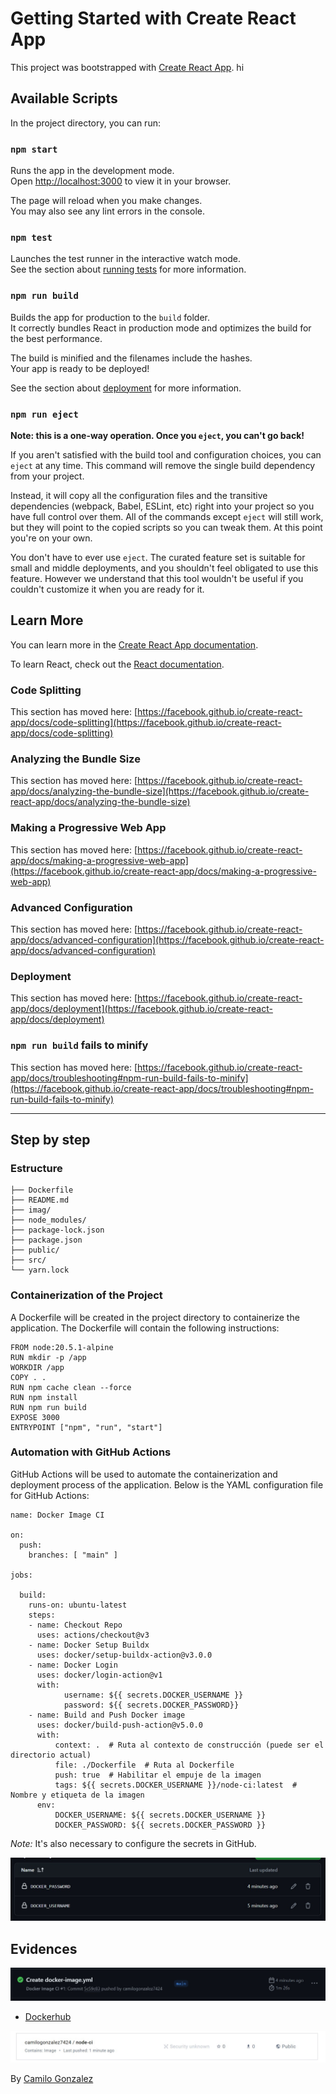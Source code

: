 # Getting Started with Create React App

This project was bootstrapped with [Create React App](https://github.com/facebook/create-react-app).
hi

## Available Scripts

In the project directory, you can run:

### `npm start`

Runs the app in the development mode.\
Open [http://localhost:3000](http://localhost:3000) to view it in your browser.

The page will reload when you make changes.\
You may also see any lint errors in the console.

### `npm test`

Launches the test runner in the interactive watch mode.\
See the section about [running tests](https://facebook.github.io/create-react-app/docs/running-tests) for more information.

### `npm run build`

Builds the app for production to the `build` folder.\
It correctly bundles React in production mode and optimizes the build for the best performance.

The build is minified and the filenames include the hashes.\
Your app is ready to be deployed!

See the section about [deployment](https://facebook.github.io/create-react-app/docs/deployment) for more information.

### `npm run eject`

**Note: this is a one-way operation. Once you `eject`, you can't go back!**

If you aren't satisfied with the build tool and configuration choices, you can `eject` at any time. This command will remove the single build dependency from your project.

Instead, it will copy all the configuration files and the transitive dependencies (webpack, Babel, ESLint, etc) right into your project so you have full control over them. All of the commands except `eject` will still work, but they will point to the copied scripts so you can tweak them. At this point you're on your own.

You don't have to ever use `eject`. The curated feature set is suitable for small and middle deployments, and you shouldn't feel obligated to use this feature. However we understand that this tool wouldn't be useful if you couldn't customize it when you are ready for it.

## Learn More

You can learn more in the [Create React App documentation](https://facebook.github.io/create-react-app/docs/getting-started).

To learn React, check out the [React documentation](https://reactjs.org/).

### Code Splitting

This section has moved here: [https://facebook.github.io/create-react-app/docs/code-splitting](https://facebook.github.io/create-react-app/docs/code-splitting)

### Analyzing the Bundle Size

This section has moved here: [https://facebook.github.io/create-react-app/docs/analyzing-the-bundle-size](https://facebook.github.io/create-react-app/docs/analyzing-the-bundle-size)

### Making a Progressive Web App

This section has moved here: [https://facebook.github.io/create-react-app/docs/making-a-progressive-web-app](https://facebook.github.io/create-react-app/docs/making-a-progressive-web-app)

### Advanced Configuration

This section has moved here: [https://facebook.github.io/create-react-app/docs/advanced-configuration](https://facebook.github.io/create-react-app/docs/advanced-configuration)

### Deployment

This section has moved here: [https://facebook.github.io/create-react-app/docs/deployment](https://facebook.github.io/create-react-app/docs/deployment)

### `npm run build` fails to minify

This section has moved here: [https://facebook.github.io/create-react-app/docs/troubleshooting#npm-run-build-fails-to-minify](https://facebook.github.io/create-react-app/docs/troubleshooting#npm-run-build-fails-to-minify)


_____________________________________________________

## Step by step

### Estructure

```
├── Dockerfile
├── README.md
├── imag/
├── node_modules/
├── package-lock.json
├── package.json
├── public/
├── src/
└── yarn.lock
```

### Containerization of the Project

A Dockerfile will be created in the project directory to containerize the application. The Dockerfile will contain the following instructions:

```
FROM node:20.5.1-alpine
RUN mkdir -p /app
WORKDIR /app
COPY . .
RUN npm cache clean --force
RUN npm install
RUN npm run build
EXPOSE 3000
ENTRYPOINT ["npm", "run", "start"]
```

### Automation with GitHub Actions

GitHub Actions will be used to automate the containerization and deployment process of the application. Below is the YAML configuration file for GitHub Actions:

```
name: Docker Image CI

on:
  push:
    branches: [ "main" ]
 
jobs:

  build:
    runs-on: ubuntu-latest
    steps:
    - name: Checkout Repo
      uses: actions/checkout@v3
    - name: Docker Setup Buildx
      uses: docker/setup-buildx-action@v3.0.0
    - name: Docker Login
      uses: docker/login-action@v1
      with:
            username: ${{ secrets.DOCKER_USERNAME }}
            password: ${{ secrets.DOCKER_PASSWORD}}
    - name: Build and Push Docker image
      uses: docker/build-push-action@v5.0.0
      with:
          context: .  # Ruta al contexto de construcción (puede ser el directorio actual)
          file: ./Dockerfile  # Ruta al Dockerfile
          push: true  # Habilitar el empuje de la imagen
          tags: ${{ secrets.DOCKER_USERNAME }}/node-ci:latest  # Nombre y etiqueta de la imagen
      env:
          DOCKER_USERNAME: ${{ secrets.DOCKER_USERNAME }}
          DOCKER_PASSWORD: ${{ secrets.DOCKER_PASSWORD }}
```

_Note:_ 
It's also necessary to configure the secrets in GitHub.


<img src="img/env.jpeg">


 ## Evidences

<img src="img/pipeline.jpeg">

- [Dockerhub](https://hub.docker.com/r/camilogonzalez7424/node-ci)
<img src="img/dockerhub.jpeg">



By
[Camilo Gonzalez](https://github.com/camilogonzalez7424)
